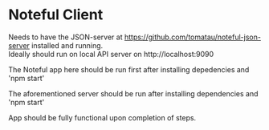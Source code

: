 # Noteful Client

Needs to have the JSON-server at https://github.com/tomatau/noteful-json-server installed and running.  
Ideally should run on local API server on http://localhost:9090

The Noteful app here should be run first after installing depedencies and 'npm start'

The aforementioned server should be run after installing dependencies and 'npm start'

App should be fully functional upon completion of steps.  


